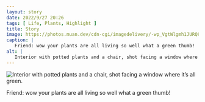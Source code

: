 ```yaml
---
layout: story
date: 2022/9/27 20:26
tags: [ Life, Plants, Highlight ]
title: Story
image: https://photos.muan.dev/cdn-cgi/imagedelivery/-wp_VgtWlgmh1JURQ8t1mg/9f3dae9f-e49e-4e37-463a-d7147e370c00/public
caption: |
   Friend: wow your plants are all living so well what a green thumb!
alt: |
   Interior with potted plants and a chair, shot facing a window where it’s all green.
---
```


![Interior with potted plants and a chair, shot facing a window where it’s all green.](https://photos.muan.dev/cdn-cgi/imagedelivery/-wp_VgtWlgmh1JURQ8t1mg/9f3dae9f-e49e-4e37-463a-d7147e370c00/public)

Friend: wow your plants are all living so well what a green thumb!
